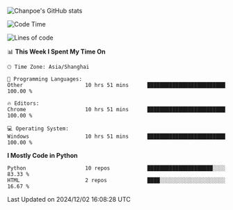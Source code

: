 ![Chanpoe's GitHub stats](https://github-readme-stats.vercel.app/api?username=Chanpoe&show_icons=true&count_private=true&theme=cobalt)

<!--START_SECTION:waka-->
![Code Time](http://img.shields.io/badge/Code%20Time-299%20hrs%2033%20mins-blue)

![Lines of code](https://img.shields.io/badge/From%20Hello%20World%20I%27ve%20Written-1.5%20million%20lines%20of%20code-blue)

📊 **This Week I Spent My Time On** 

```text
🕑︎ Time Zone: Asia/Shanghai

💬 Programming Languages: 
Other                    10 hrs 51 mins      █████████████████████████   100.00 % 

🔥 Editors: 
Chrome                   10 hrs 51 mins      █████████████████████████   100.00 % 

💻 Operating System: 
Windows                  10 hrs 51 mins      █████████████████████████   100.00 % 
```

**I Mostly Code in Python** 

```text
Python                   10 repos            █████████████████████░░░░   83.33 % 
HTML                     2 repos             ████░░░░░░░░░░░░░░░░░░░░░   16.67 % 
```




 Last Updated on 2024/12/02 16:08:28 UTC
<!--END_SECTION:waka-->
